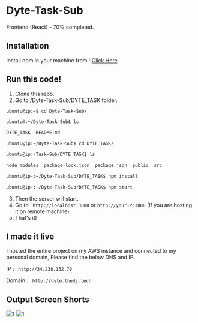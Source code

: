 # Dyte-Task-Sub

Frontend (React) - 70% completed.

## Installation

Install npm in your machine from : 
[Click Here](https://choosealicense.com/licenses/mit/)


## Run this code!
1. Clone this repo.
2. Go to /Dyte-Task-Sub/DYTE_TASK folder.

```bash
ubuntu@ip:~$ cd Dyte-Task-Sub/

ubuntu@:~/Dyte-Task-Sub$ ls

DYTE_TASK  README.md

ubuntu@ip:~/Dyte-Task-Sub$ cd DYTE_TASK/

ubuntu@ip:-Task-Sub/DYTE_TASK$ ls

node_modules  package-lock.json  package.json  public  src

ubuntu@ip-:~/Dyte-Task-Sub/DYTE_TASK$ npm install

ubuntu@ip-:~/Dyte-Task-Sub/DYTE_TASK$ npm start

```

3. Then the server will start.
4. Go to ``` http://localhost:3000``` or ``` http://yourIP:3000 ``` (If you are hosting it on remote machine).
5. That's it!

## I made it live
I hosted the entire project on my AWS instance and connected to my personal domain, Please find the below DNS and IP.

IP : ``` http://34.238.132.70```

Domain :  ``` http://dyte.thedj.tech```

## Output Screen Shorts

![1](https://devijagannadh.in/SS/1.png)
![1](https://devijagannadh.in/SS/2.png)

